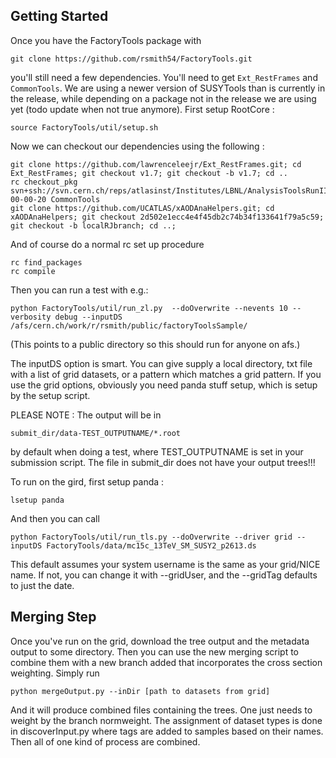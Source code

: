 ## Getting Started

Once you have the FactoryTools package with

```
git clone https://github.com/rsmith54/FactoryTools.git
```

you'll still need a few dependencies. You'll need to get `Ext_RestFrames` and `CommonTools`. We are using a newer version of SUSYTools than is currently in the release, while depending on a package not in the release we are using yet (todo update when not true anymore).
First setup RootCore :

```
source FactoryTools/util/setup.sh
```

Now we can checkout our dependencies using the following :

```
git clone https://github.com/lawrenceleejr/Ext_RestFrames.git; cd Ext_RestFrames; git checkout v1.7; git checkout -b v1.7; cd ..
rc checkout_pkg svn+ssh://svn.cern.ch/reps/atlasinst/Institutes/LBNL/AnalysisToolsRunII/CommonTools/tags/CommonTools-00-00-20 CommonTools
git clone https://github.com/UCATLAS/xAODAnaHelpers.git; cd xAODAnaHelpers; git checkout 2d502e1ecc4e4f45db2c74b34f133641f79a5c59;  git checkout -b localRJbranch; cd ..;
```

And of course do a normal rc set up procedure

```
rc find_packages
rc compile
```

Then you can run a test with e.g.:

```
python FactoryTools/util/run_zl.py  --doOverwrite --nevents 10 --verbosity debug --inputDS /afs/cern.ch/work/r/rsmith/public/factoryToolsSample/
```

(This points to a public directory so this should run for anyone on afs.)

The inputDS option is smart.  You can give supply a local directory, txt file with a list of grid datasets, or a pattern which matches a grid pattern.  If you use the grid options, obviously you need panda stuff setup, which is setup by the setup script.

PLEASE NOTE : The output will be in
```
submit_dir/data-TEST_OUTPUTNAME/*.root
```
by default when doing a test, where TEST_OUTPUTNAME is set in your submission script.  The file in submit_dir does not have your output trees!!!


To run on the gird, first setup panda :
```
lsetup panda
```

And then you can call

```
python FactoryTools/util/run_tls.py --doOverwrite --driver grid --inputDS FactoryTools/data/mc15c_13TeV_SM_SUSY2_p2613.ds
```

This default assumes your system username is the same as your grid/NICE name. If not, you can change it with --gridUser, and the --gridTag defaults to just the date.

## Merging Step

Once you've run on the grid, download the tree output and the metadata output to some directory. Then you can use the new merging script to combine them with a new branch added that incorporates the cross section weighting. Simply run

```
python mergeOutput.py --inDir [path to datasets from grid]
```

And it will produce combined files containing the trees. One just needs to weight by the branch normweight. The assignment of dataset types is done in discoverInput.py where tags are added to samples based on their names. Then all of one kind of process are combined.
